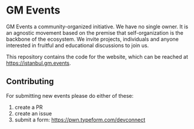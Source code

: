 # GM Events

GM Events a community-organized initiative. We have no single
owner. It is an agnostic movement based on the premise that self-organization
is the backbone of the ecosystem. We invite projects, individuals and anyone
interested in fruitful and educational discussions to join us.

This repository contains the code for the website, which can be reached at
https://istanbul.gm.events.

## Contributing
For submitting new events please do either of these:
1) create a PR 
2) create an issue 
3) submit a form: https://pwn.typeform.com/devconnect 
